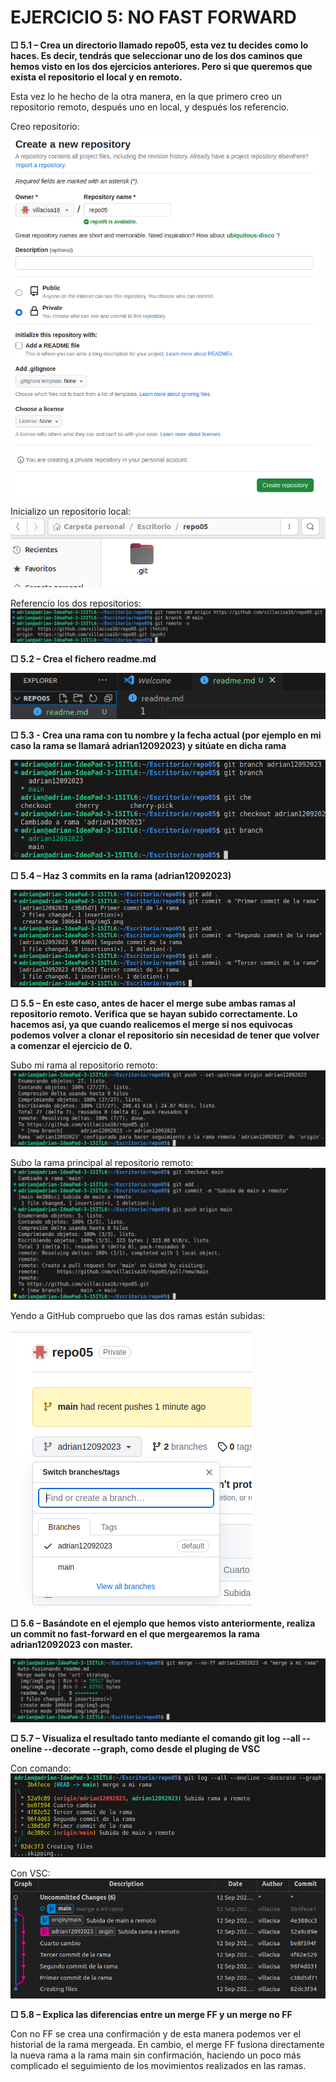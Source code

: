 # EJERCICIO 5: NO FAST FORWARD

**□ 5.1 – Crea un directorio llamado repo05, esta vez tu decides como lo haces. Es decir, tendrás que seleccionar uno de los dos caminos que hemos visto en los dos ejercicios anteriores. Pero si que queremos que exista el repositorio el local y en remoto.**

Esta vez lo he hecho de la otra manera, en la que primero creo un repositorio remoto, después uno en local, y después los referencio.

Creo repositorio:
![ERROR](./img/img1.png)

Inicializo un repositorio local:
![ERROR](./img/img2.png)

Referencio los dos repositorios:
![ERROR](./img/img3.png)

**□ 5.2 – Crea el fichero readme.md**

![ERROR](./img/img4.png)

**□ 5.3 - Crea una rama con tu nombre y la fecha actual (por ejemplo en mi caso la rama se llamará adrian12092023) y sitúate en dicha rama**

![ERROR](./img/img5.png)

**□ 5.4 – Haz 3 commits en la rama (adrian12092023)**

![ERROR](./img/img6.png)

**□ 5.5 – En este caso, antes de hacer el merge sube ambas ramas al repositorio remoto. Verifica que se hayan subido correctamente. Lo hacemos así, ya que cuando realicemos el merge si nos equivocas podemos volver a clonar el repositorio sin necesidad de tener que volver a comenzar el ejercicio de 0.**

Subo mi rama al repositorio remoto:
![ERROR](./img/img7.png)

Subo la rama principal al repositorio remoto:
![ERROR](./img/img8.png)

Yendo a GitHub compruebo que las dos ramas están subidas:

![ERROR](./img/img9.png)

**□ 5.6 – Basándote en el ejemplo que hemos visto anteriormente, realiza un commit no fast-forward en el que mergearemos la rama adrian12092023 con master.**

![ERROR](./img/img10.png)


**□ 5.7 – Visualiza el resultado tanto mediante el comando git log --all --oneline --decorate --graph, como desde el pluging de VSC**

Con comando:
![ERROR](./img/img11.png)

Con VSC:
![ERROR](./img/img12.png)

**□ 5.8 – Explica las diferencias entre un merge FF y un merge no FF**

Con no FF se crea una confirmación y de esta manera podemos ver el historial de la rama mergeada.
En cambio, el merge FF fusiona directamente la nueva rama a la rama main sin confirmación, haciendo un poco más complicado el seguimiento de los movimientos realizados en las ramas.